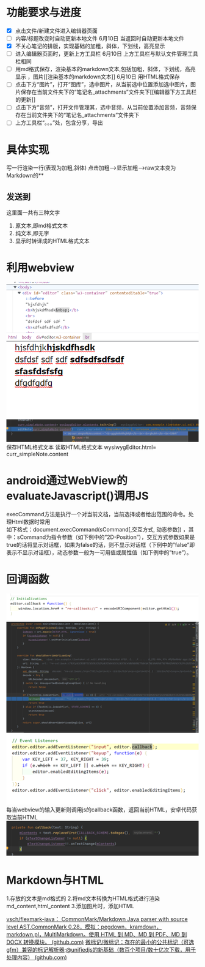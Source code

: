 # 功能要求与进度
- [x] 点击文件/新建文件进入编辑器页面
- [ ] 内容/标题改变时自动更新本地文件
6月10日 当返回时自动更新本地文件
- [x] 不关心笔记的排版，实现基础的加粗，斜体，下划线，高亮显示 
- [ ] 进入编辑器页面时，更新上方工具栏
6月10日 上方工具栏与默认文件管理工具栏相同
- [ ] 用md格式保存，渲染基本的markdown文本,包括加粗，斜体，下划线，高亮显示 ，图片[[渲染基本的markdown文本]]
6月10日 用HTML格式保存
- [ ] 点击下方“图片”，打开“图库”，选中图片，从当前选中位置添加选中图片，图片保存在当前文件夹下的“笔记名_attachments”文件夹下[[编辑器下方工具栏的更新]]
- [ ] 点击下方“音频”，打开文件管理其，选中音频，从当前位置添加音频，音频保存在当前文件夹下的“笔记名_attachments”文件夹下
- [ ] 上方工具栏“。。。”处，包含分享，导出
# 具体实现
写一行渲染一行(表现为加粗,斜体)
点击加粗-->显示加粗-->raw文本变为Markdown的**

## 发送到

这里面一共有三种文字
1. 原文本,即md格式文本
2. 纯文本,即无字
3. 显示时转译成的HTML格式文本

# 利用webview
![](attachments/Pasted%20image%2020220512004627.png)
![](attachments/Pasted%20image%2020220512004642.png)
![](attachments/Pasted%20image%2020220512014500.png)
保存HTML格式文本
读取HTML格式文本
wysiwygEditor.html= curr_simpleNote.content

# android通过WebView的evaluateJavascript()调用JS
execCommand方法是执行一个对当前文档，当前选择或者给出范围的命令。处理Html数据时常用  
如下格式：document.execCommand(sCommand[,交互方式, 动态参数]) ，其中：sCommand为指令参数（如下例中的”2D-Position”），交互方式参数如果是true的话将显示对话框，如果为false的话，则不显示对话框（下例中的”false”即表示不显示对话框），动态参数一般为一可用值或属性值（如下例中的”true”）。

# 回调函数
![](attachments/Pasted%20image%2020220629220543.png)
![](attachments/Pasted%20image%2020220629220603.png)
![](attachments/Pasted%20image%2020220629220658.png)
每当webview的输入更新则调用js的callback函数，返回当前HTML，安卓代码获取当前HTML
![](attachments/Pasted%20image%2020220629221230.png)
# Markdown与HTML
1.存放的文本是md格式的
2.将md文本转换为HTML格式进行渲染
md_content,html_content
3.添加图片时，添加HTML

[vsch/flexmark-java： CommonMark/Markdown Java parser with source level AST.CommonMark 0.28，模拟：pegdown，kramdown，markdown.pl，MultiMarkdown。使用 HTML 到 MD、MD 到 PDF、MD 到 DOCX 转换模块。 (github.com)](https://github.com/vsch/flexmark-java)
[微标记/微标记：存在的最小的公共标记（可选gfm）兼容的标记解析器;@unifiedjs的新基础（数百个项目/数十亿次下载，用于处理内容） (github.com)](https://github.com/micromark/micromark#install)